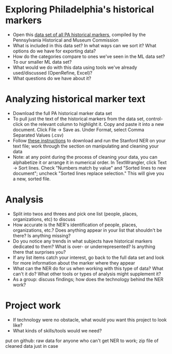 # Exploring Philadelphia's historical markers

+ Open this [data set of all PA historical markers](http://www.phmc.state.pa.us/apps/historical-markers.html), compiled by the Pennsylvania Historical and Museum Commission
+ What is included in this data set? In what ways can we sort it? What options do we have for exporting data?
+ How do the categories compare to ones we've seen in the ML data set? To our smaller ML data set?
+ What would we do with this data using tools we've already used/discussed (OpenRefine, Excel)?
+ What questions do we have about it?

# Analyzing historical marker text

+ Download the full PA historical marker data set
+ To pull just the text of the historical markers from the data set, control-click on the relevant column to highlight it. Copy and paste it into a new document. Click File -> Save as. Under Format, select Comma Separated Values (.csv)
+ Follow [these instructions](https://github.com/ydshiroma/rise-2015/blob/master/Assignments/Rise_assignment_1.md#using-the-stanford-ner-on-robinson-crusoe) to download and run the Stanford NER on your text file; work through the section on manipulating and cleaning your data
+ Note: at any point during the process of cleaning your data, you can alphabetize it or arrange it in numerical order. In TextWrangler, click Text -> Sort lines. Check "Numbers match by value" and "Sorted lines to new document"; uncheck "Sorted lines replace selection." This will give you a new, sorted file.

# Analysis
+ Split into twos and threes and pick one list (people, places, organizations, etc) to discuss
+ How accurate is the NER's identification of people, places, organizations, etc.? Does anything appear in your list that shouldn't be there? Is anything missing?
+ Do you notice any trends in what subjects have historical markers dedicated to them? What is over- or underrepresented? Is anything there that surprises you?
+ If any list items catch your interest, go back to the full data set and look for more information about the marker where they appear
+ What can the NER do for us when working with this type of data? What can't it do? What other tools or types of analysis might supplement it?
+ As a group: discuss findings; how does the technology behind the NER work?

# Project work
+ If technology were no obstacle, what would you want this project to look like?
+ What kinds of skills/tools would we need?

put on github: raw data for anyone who can't get NER to work; zip file of cleaned data just in case
